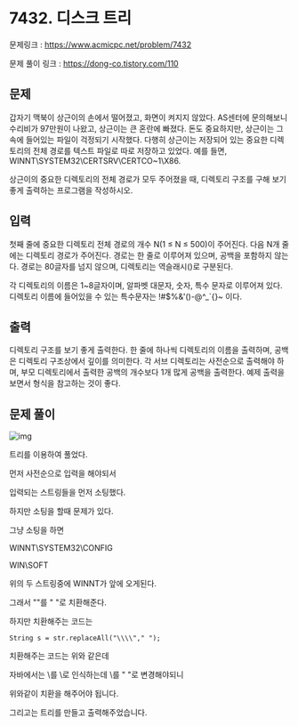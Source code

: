 # 7432. 디스크 트리

문제링크 : https://www.acmicpc.net/problem/7432

문제 풀이 링크 : https://dong-co.tistory.com/110

## 문제

갑자기 맥북이 상근이의 손에서 떨어졌고, 화면이 켜지지 않았다. AS센터에 문의해보니 수리비가 97만원이 나왔고, 상근이는 큰 혼란에 빠졌다. 돈도 중요하지만, 상근이는 그 속에 들어있는 파일이 걱정되기 시작했다. 다행히 상근이는 저장되어 있는 중요한 디렉토리의 전체 경로를 텍스트 파일로 따로 저장하고 있었다. 예를 들면, WINNT\SYSTEM32\CERTSRV\CERTCO~1\X86. 

상근이의 중요한 디렉토리의 전체 경로가 모두 주어졌을 때, 디렉토리 구조를 구해 보기 좋게 출력하는 프로그램을 작성하시오.

## 입력

첫째 줄에 중요한 디렉토리 전체 경로의 개수 N(1 ≤ N ≤ 500)이 주어진다. 다음 N개 줄에는 디렉토리 경로가 주어진다. 경로는 한 줄로 이루어져 있으며, 공백을 포함하지 않는다. 경로는 80글자를 넘지 않으며, 디렉토리는 역슬래시()로 구분된다.

각 디렉토리의 이름은 1~8글자이며, 알파벳 대문자, 숫자, 특수 문자로 이루어져 있다. 디렉토리 이름에 들어있을 수 있는 특수문자는 !#$%&'()-@^_`{}~ 이다.

## 출력

디렉토리 구조를 보기 좋게 출력한다. 한 줄에 하나씩 디렉토리의 이름을 출력하며, 공백은 디렉토리 구조상에서 깊이를 의미한다. 각 서브 디렉토리는 사전순으로 출력해야 하며, 부모 디렉토리에서 출력한 공백의 개수보다 1개 많게 공백을 출력한다. 예제 출력을 보면서 형식을 참고하는 것이 좋다.

## 문제 풀이



![img](https://k.kakaocdn.net/dn/ZMXnL/btqECu97GlJ/dAmIA65QdEKc4PHGDkeDO0/img.png)



트리를 이용하여 풀었다.

먼저 사전순으로 입력을 해야되서 

입력되는 스트링들을 먼저 소팅했다.

 

하지만 소팅을 할때 문제가 있다.

그냥 소팅을 하면 

WINNT\SYSTEM32\CONFIG

WIN\SOFT

위의 두 스트링중에 WINNT가 앞에 오게된다. 

 

그래서 "\"를 " "로 치환해준다. 

하지만 치환해주는 코드는

```
String s = str.replaceAll("\\\\"," ");
```

치환해주는 코드는 위와 같은데 

자바에서는 \를 \\로 인식하는데 \\를 " "로 변경해야되니

위와같이 치환을 해주어야 됩니다.

 

그리고는 트리를 만들고 출력해주었습니다.